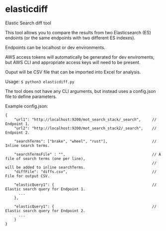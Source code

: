 # elasticdiff
Elastic Search diff tool

This tool allows you to compare the results from two Elasticsearch (ES) endoints
(or the same endpoints with two different ES indexes).

Endpoints can be localhost or dev environments.

AWS access tokens will automatically be generated for dev enviroments,
but AWS CLI and appropriate access keys will need to be present.


Ouput will be CSV file that can be imported into Excel for analysis.

Usage: `$ python3 elasticdiff.py`

The tool does not have any CLI arguments, but instead uses a config.json file to define parameters.

Example config.json:

```
{
    "url1": "http://localhost:9200/mot_search_stack/_search",     // Endpoint 1.
    "url2": "http://localhost:9200/mot_search_stack2/_search",    // Endpoint 2.

    "searchTerms": ["brake", "wheel", "rust"],                    // Inline search terms.

    "searchTermsFile" : "",                                       // A file of search terms (one per line),
                                                                  // will be added to inline searchTerms.
    "diffFile": "diffs.csv",                                      // File for output CSV.

    "elasticQuery1": {                                            // Elastic search query for Endpoint 1.
      ...  
    },
   
    "elasticQuery1": {                                            // Elastic search query for Endpoint 2.
      ...    
    }
}
```
